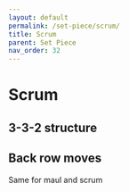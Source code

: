 ```yaml
---
layout: default
permalink: /set-piece/scrum/
title: Scrum
parent: Set Piece
nav_order: 32
---
```


# Scrum

## 3-3-2 structure

## Back row moves
Same for maul and scrum